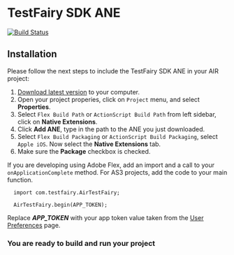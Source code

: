 # TestFairy SDK ANE
[![Build Status](https://travis-ci.org/testfairy/testfairy-ane.svg)](https://travis-ci.org/testfairy/testfairy-ane)

## Installation

Please follow the next steps to include the TestFairy SDK ANE in your AIR project:

1. [Download latest version](https://app.testfairy.com/sdk/ios/download/latest/adobe-ane/) to your computer.
2. Open your project properies, click on `Project` menu, and select **Properties**.
3. Select `Flex Build Path` or `ActionScript Build Path` from left sidebar, click on **Native Extensions**.
4. Click **Add ANE**, type in the path to the ANE you just downloaded.
5. Select `Flex Build Packaging` or `ActionScript Build Packaging`, select `Apple iOS`. Now select the **Native Extensions** tab.
6. Make sure the **Package** checkbox is checked.

If you are developing using Adobe Flex, add an import and a call to your `onApplicationComplete` method. For AS3 projects, add the code to your main function.

```
  import com.testfairy.AirTestFairy;

  AirTestFairy.begin(APP_TOKEN);
```

Replace ***APP_TOKEN*** with your app token value taken from the [User Preferences](https://app.testfairy.com/settings/) page.

### You are ready to build and run your project
